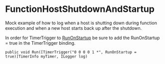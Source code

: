 # FunctionHostShutdownAndStartup
Mock example of how to log when a host is shutting down during function execution and when a new host starts back up after the shutdown.

In order for TimerTrigger to [RunOnStartup](https://docs.microsoft.com/en-us/azure/azure-functions/functions-bindings-timer?tabs=in-process&pivots=programming-language-csharp#attributes) be sure to add the RunOnStartup = true in the TimerTrigger binding.

```
public void Run([TimerTrigger("0 0 0 0 1 *", RunOnStartup = true)]TimerInfo myTimer, ILogger log)
```

